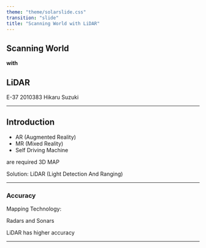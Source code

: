 ```yaml
---
theme: "theme/solarslide.css"
transition: "slide"
title: "Scanning World with LiDAR"
---
```


## Scanning World<br>
**with**
## LiDAR

E-37 2010383 Hikaru Suzuki

---

## Introduction

* AR (Augmented Reality)
* MR (Mixed Reality)
* Self Driving Machine

are required 3D MAP

Solution: LiDAR (Light Detection And Ranging)


---

### Accuracy

Mapping Technology:

Radars and Sonars

LiDAR has higher accuracy

---

